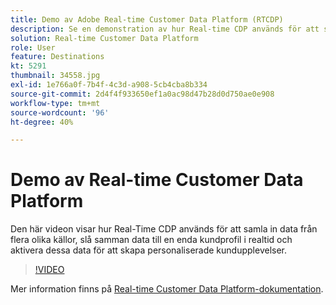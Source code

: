```yaml
---
title: Demo av Adobe Real-time Customer Data Platform (RTCDP)
description: Se en demonstration av hur Real-time CDP används för att samla in data från flera olika källor, slå samman dessa data till en enda kundprofil i realtid och aktivera dessa data för att skapa personanpassade kundupplevelser.
solution: Real-time Customer Data Platform
role: User
feature: Destinations
kt: 5291
thumbnail: 34558.jpg
exl-id: 1e766a0f-7b4f-4c3d-a908-5cb4cba8b334
source-git-commit: 2d4f4f933650ef1a0ac98d47b28d0d750ae0e908
workflow-type: tm+mt
source-wordcount: '96'
ht-degree: 40%

---
```


# Demo av Real-time Customer Data Platform

Den här videon visar hur Real-Time CDP används för att samla in data från flera olika källor, slå samman data till en enda kundprofil i realtid och aktivera dessa data för att skapa personaliserade kundupplevelser.

>[!VIDEO](https://video.tv.adobe.com/v/34558?quality=12&learn=on)


Mer information finns på [Real-time Customer Data Platform-dokumentation](https://experienceleague.adobe.com/docs/experience-platform/rtcdp/overview.html?lang=sv).